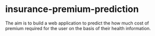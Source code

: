 # insurance-premium-prediction
The aim is to build a web application to predict the how much cost of premium required for the user on the basis of their health information.
